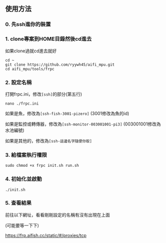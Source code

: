 ## 使用方法
### 0. 先ssh進你的裝置

### 1. clone專案到HOME目錄然後cd進去 

如果clone過就cd進去就好
```
cd ~
git clone https://github.com/ryywh45/aifi_mpu.git
cd aifi_mpu/tools/frpc
```

### 2. 設定名稱 
打開frpc.ini，修改`[ssh]`的部分(第五行)
```
nano ./frpc.ini
```
如果是魚，修改為`[ssh-fish-3001-pizero]` (3001修改為魚的id)

如果是監控或轉傳器，修改為`[ssh-monitor-003001001-pi3]` (003001001修改為水池編號)

如果是其他的，修改為`[ssh-這邊名字隨便你取]`

### 3. 給檔案執行權限
```
sudo chmod +x frpc init.sh run.sh
```

### 4. 初始化並啟動  
```
./init.sh
```

### 5. 查看結果

前往以下網址，看看剛剛設定的名稱有沒有出現在上面

(可能要等一下下)

https://frp.aifish.cc/static/#/proxies/tcp
